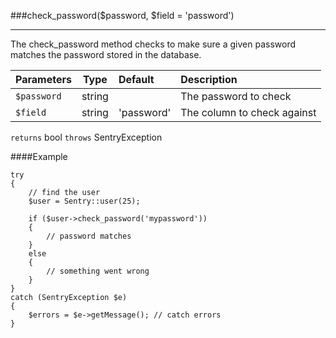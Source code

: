<a id="check-password" href="#"></a>
###check_password($password, $field = 'password')

----------

The check_password method checks to make sure a given password matches the password stored in the database.

Parameters                   | Type            | Default       | Description
:--------------------------- | :-------------: | :------------ | :--------------
`$password`                  | string          |               | The password to check
`$field`                     | string          | 'password'    | The column to check against

`returns` bool `throws` SentryException

####Example

	try
	{
	    // find the user
	    $user = Sentry::user(25);

	    if ($user->check_password('mypassword'))
	    {
	        // password matches
	    }
	    else
	    {
	        // something went wrong
	    }
	}
	catch (SentryException $e)
	{
	    $errors = $e->getMessage(); // catch errors
	}
